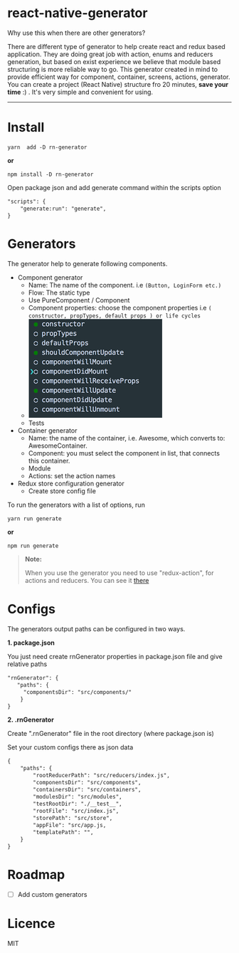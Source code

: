 
# react-native-generator

Why use this when there are other generators?

There are different type of generator to help create react and redux based application. They are doing great job with action, enums and reducers generation, but based on exist experience we believe that module based structuring is more reliable way to go. This generator created in mind to provide efficient way for  component, container, screens, actions, generator. You can create a  project (React Native) structure fro 20 minutes, **save your time** :) . It's very simple and convenient for using.

----------

# Install

    yarn  add -D rn-generator

**or**

    npm install -D rn-generator


Open package json and add generate command within the scripts option

    "scripts": {
	    "generate:run": "generate",
	}

# Generators

The generator help to generate following components.

- Component generator
	- Name: The  name of the component. i.e `(Button, LoginForm etc.)`
	- Flow: The static type
	- Use PureComponent / Component
	- Component properties: choose the component properties i.e `( constructor, propTypes, default props ) or life cycles ` 
	- ![life cycles](./resources/lifeCycles.png)
	- Tests
- Container generator
	- Name: the name of the container, i.e. Awesome, which converts to: AwesomeContainer.
	- Component: you must select the component in list, that connects this container.
	- Module
	- Actions: set the action names
- Redux store configuration generator
	- Create store config file 	 

To run the generators with a list of options, run

    yarn run generate

**or**

    npm run generate


> **Note:**
>
>  When you use the generator you need to use  "redux-action", for actions and reducers. You can see it [there](https://www.npmjs.com/package/redux-action)

# Configs

The generators output paths can be configured in two ways.

 **1. package.json**

You just need create rnGenerator properties in package.json file and give relative paths

	"rnGenerator": {
	   "paths": {
	     "componentsDir": "src/components/"
	    }
	}
 
 
 **2. .rnGenerator**

Create ".rnGenerator" file in the root directory (where package.json is)

Set your custom configs there as json data

	{
		"paths": {
			"rootReducerPath": "src/reducers/index.js",
		    "componentsDir": "src/components",
		    "containersDir": "src/containers",
		    "modulesDir": "src/modules",
		    "testRootDir": "./__test__",
		    "rootFile": "src/index.js",
		    "storePath": "src/store",
		    "appFile": "src/app.js,
		    "templatePath": "",
		}
	}


# Roadmap

- [ ]  Add custom generators
 

# Licence
MIT